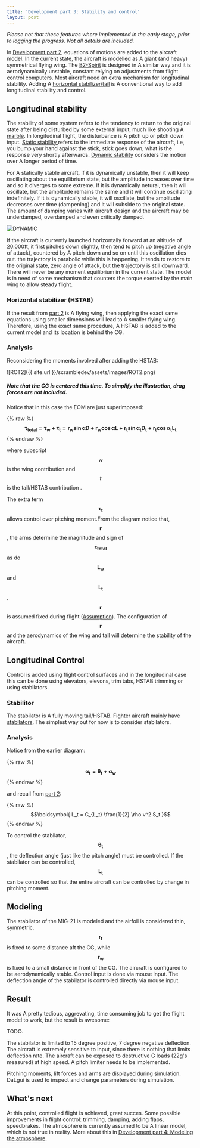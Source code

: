 ```yaml
---
title: 'Development part 3: Stability and control'
layout: post
---
```


*Please not that these features where implemented in the early stage, prior to  logging the progress.  Not all details are included.*

In [Development part 2](/scrambledev/2017/04/01/development-part-xx-eom-basic-atmosphere.html), equations of motions are added to the aircraft model. In the current state, the aircraft is modelled as A giant (and heavy) symmetrical flying wing. The [B2-Spirit](https://qph.ec.quoracdn.net/main-qimg-fc219e6b7e82d997d715af545eecdbc9-c) is designed in A similar way and it is aerodynamically unstable, constant relying on adjustments from flight control computers. Most aircraft need an extra mechanism for longitudinal stability. Adding A [horizontal stabilizer/tail](https://www.grc.nasa.gov/www/k-12/airplane/Images/elv.gif) is A conventional way to add longitudinal stability and control.

## Longitudinal stability

The stability of some system refers to the tendency to return to the original state after being disturbed by some external input, much like shooting A [marble](https://www.intechopen.com/source/html/22198/media/image5.jpg).
In longitudinal flight, the disturbance is A pitch up or pitch down input.
[Static stability ](https://upload.wikimedia.org/wikipedia/commons/thumb/9/91/Aircraft_static_longitudinal_stability.svg/800px-Aircraft_static_longitudinal_stability.svg.png)refers to the immediate response of the aircraft, i.e, you bump your hand against the stick, stick goes down, what is the response very shortly afterwards. [Dynamic stability](https://upload.wikimedia.org/wikipedia/commons/thumb/4/4d/Aircraft_dynamic_longitudinal_stability.svg/1920px-Aircraft_dynamic_longitudinal_stability.svg.png) considers the motion over A longer period of time.

For A statically stable aircraft, if it is dynamically unstable, then it will keep oscillating about the equilibrium state, but the amplitude increases over time and so it diverges to some extreme. If it is dynamically netural, then it will oscillate, but the amplitude remains the same and it will continue oscillating indefinitely.  If it is dynamically stable, it will oscillate, but the amplitude decreases over time (dampening) and it will subside to the original state. The amount of damping varies with aircraft design and the aircraft may be underdamped, overdamped and even critically damped.

![DYNAMIC](http://www.splung.com/kinematics/images/damped_oscillations/damped_oscillations.gif)

If the aircraft is currently launched horizontally forward at an altitude of 20.000ft, it first pitches down slightly, then tend to pitch up (negative angle of attack), countered by A pitch-down and so on until this oscillation dies out. the trajectory is parabolic while this is happening. It tends to restore to the original state, zero angle of attack, but the trajectory is still downward.  There will never be any moment equilibrium in the current state. The model is in need of some mechanism that counters the torque exerted by the main wing  to allow steady flight.

### Horizontal stabilizer (HSTAB)

If the result from [part 2](/scrambledev/2017/04/01/development-part-xx-eom-basic-atmosphere.html) is A flying wing, then applying the exact same equations using smaller dimensions will lead to A smaller flying wing. Therefore, using the exact same procedure, A HSTAB is added to the current model and its location is behind the CG.

### Analysis

Reconsidering the moments involved after adding the HSTAB:

![ROT2]({{ site.url }}/scrambledev/assets/images/ROT2.png)

##### Note that  the CG is centered this time. To simplify the illustration, drag forces are not included.

Notice that in this case the EOM are just superimposed:

{% raw %}
$$\boldsymbol{ \tau_{total} =  \tau_{w}+  \tau_{t} =r_w \sin{\alpha} D + r_w \cos{\alpha} L +r_t \sin{\alpha_t} D_t + r_t \cos{\alpha_t} L_t }$$
{% endraw %}

where subscript $$w$$ is the wing contribution and $$t$$ is the tail/HSTAB contribution . 

The extra term $$\boldsymbol{ \tau_t} $$ allows control over pitching moment.From the diagram notice that, $$\boldsymbol{r}$$, the arms determine the magnitude and sign of $$\boldsymbol{\tau_{total}}$$ as do  $$\boldsymbol{L_w}$$ and $$\boldsymbol{L_t}$$. $$\boldsymbol{r}$$ is assumed fixed during flight ([Assumption]()). The configuration of $$\boldsymbol{r}$$ and the aerodynamics of the wing and tail will determine the stability of the aircraft. 

## Longitudinal Control

Control is added using flight control surfaces and in the longitudinal case this can be done using elevators, elevons, trim tabs, HSTAB trimming or using stabilators. 

### Stabilitor

The stabilator is A fully moving tail/HSTAB. Fighter aircraft mainly have [stabilators](http://www.b-domke.de/AviationImages/Viper/Images/3715.jpg). The simplest way out for now is to consider stabilators. 

### Analysis

Notice from the earlier diagram:

{% raw %}
  $$\boldsymbol{\alpha_t =\theta_t + \alpha_w}$$
{% endraw %}

and recall from [part 2](/scrambledev/2017/04/01/development-part-xx-eom-basic-atmosphere.html):

{% raw %}
$$\boldsymbol{ L_t = C_{L_t} \frac{1}{2} \rho v^2 S_t }$$ 
{% endraw %}

To control the stabilator, $$\boldsymbol{\theta_t}$$, the deflection angle (just like the pitch angle) must be controlled. If the stabilator can be controlled, $$\boldsymbol{ L_t}$$  can be controlled so that the entire aircraft can be controlled by change in pitching moment.

## Modeling

The stabilator of the MIG-21 is modeled and the airfoil is considered thin, symmetric. $$\boldsymbol{r_t}$$ is fixed to some distance aft the CG, while $$\boldsymbol{r_w}$$ is  fixed to a small distance in front of the CG. The aircraft is configured to be aerodynamically stable. Control input is done via mouse input. The deflection angle of the stabilator is controlled directly via mouse input. 

## Result

It was A pretty tedious, aggrevating, time consuming job to get the flight model to work, but the result is awesome:

TODO.

The stabilator is limited to 15 degree positive, 7 degree negative deflection. The aircraft is extremely sensitive to input, since there is nothing that limits deflection rate. The aircraft can be exposed to destructive G loads (22g's measured) at high speed. A pitch limiter needs to be implemented.

Pitching moments, lift forces and arms are displayed during simulation. Dat.gui is used to inspect and change parameters during simulation. 

## What's next

At this point, controlled flight is achieved, great succes. Some possible improvements in flight control: trimming, damping, adding flaps, speedbrakes. The atmosphere is currently assumed to be A linear model, which is not true in reality. More about this in [Development part 4: Modeling the atmosphere](/scrambledev/2017/06/01/development-part-3-modeling-atmosphere).